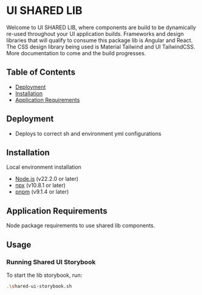 # UI SHARED LIB

Welcome to UI SHARED LIB, where components are build to be dynamically re-used throughout your UI application builds. Frameworks and design libraries that will qualify to consume this package lib is Angular and React. The CSS design library being used is Material Tailwind and UI TailwindCSS. More documentation to come and the build progresses.

## Table of Contents

- [Deployment](#deployment)
- [Installation](#installation)
- [Application Requirements](#application-requirements)

## Deployment

- Deploys to correct sh and environment yml configurations

## Installation
Local environment installation

- [Node.js](https://nodejs.org/) (v22.2.0 or later)
- [npx](https://www.npmjs.com/) (v10.8.1 or later)
- [pnpm](https://pnpm.io/) (v9.1.4 or later)

## Application Requirements
Node package requirements to use shared lib components.

## Usage

### Running Shared UI Storybook

To start the lib storybook, run:

```bash
.\shared-ui-storybook.sh
